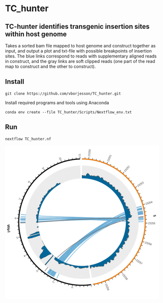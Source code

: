# TC_hunter

## TC-hunter identifies transgenic insertion sites within host genome

Takes a sorted bam file mapped to host genome and construct together as input, and output a plot and txt-file with possible breakpoints of insertion sites. 
The blue links correspond to reads with supplementary aligned reads in construct, and the gray links are soft clipped reads (one part of the read map to construct and the other to construct).  


## Install 

```
git clone https://github.com/vborjesson/TC_hunter.git
```

Install required programs and tools using Anaconda
```
conda env create --file TC_hunter/Scripts/Nextflow_env.txt
```

## Run 

```
nextflow TC_hunter.nf 
```

![](Plots/plot1.png)